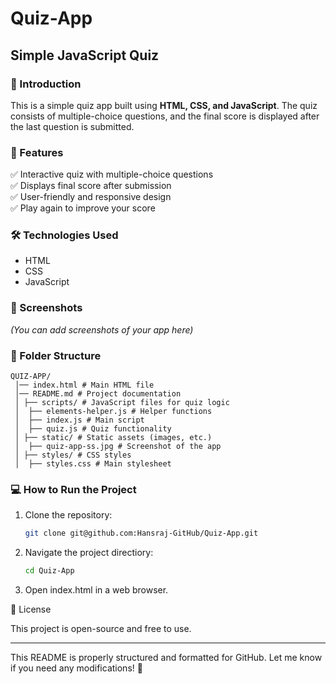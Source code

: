 # Quiz-App
## Simple JavaScript Quiz

### 📌 Introduction
This is a simple quiz app built using **HTML, CSS, and JavaScript**. The quiz consists of multiple-choice questions, and the final score is displayed after the last question is submitted.

### 🚀 Features
✅ Interactive quiz with multiple-choice questions  
✅ Displays final score after submission  
✅ User-friendly and responsive design  
✅ Play again to improve your score  

### 🛠️ Technologies Used
- HTML  
- CSS  
- JavaScript  

### 📸 Screenshots
*(You can add screenshots of your app here)*  

### 📂 Folder Structure
```
QUIZ-APP/
 │── index.html # Main HTML file 
 │── README.md # Project documentation 
 │ ├── scripts/ # JavaScript files for quiz logic 
 │  ├── elements-helper.js # Helper functions 
 │  ├── index.js # Main script 
 │  ├── quiz.js # Quiz functionality 
 │ ├── static/ # Static assets (images, etc.) 
 │  ├── quiz-app-ss.jpg # Screenshot of the app 
 │ ├── styles/ # CSS styles 
 │  ├── styles.css # Main stylesheet
```
### 💻 How to Run the Project
1. Clone the repository:
   ```sh
   git clone git@github.com:Hansraj-GitHub/Quiz-App.git
2. Navigate the project directiory:
    ```sh
    cd Quiz-App
3. Open index.html in a web browser.

📜 License

This project is open-source and free to use.

---

This README is properly structured and formatted for GitHub. Let me know if you need any modifications! 🚀
